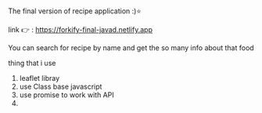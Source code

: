 The final version of recipe application :)⭐

link 👉 :
https://forkify-final-javad.netlify.app

You can search for recipe by name and get the so many info about that food 

thing that i use 

1) leaflet libray 
2) use Class base javascript
3) use promise to work with API 
4) 
